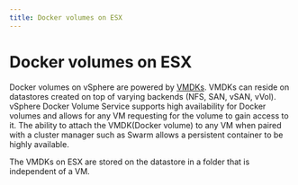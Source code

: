 ```yaml
---
title: Docker volumes on ESX 
---
```


# Docker volumes on ESX 

Docker volumes on vSphere are powered by [VMDKs](https://en.wikipedia.org/wiki/VMDK). VMDKs can reside on datastores created on top of varying backends (NFS, SAN, vSAN, vVol). vSphere Docker Volume Service supports high availability for Docker volumes and allows for any VM requesting for the volume to gain access to it. The ability to attach the VMDK(Docker volume) to any VM when paired with a cluster manager such as Swarm allows a persistent container to be highly available.

The VMDKs on ESX are stored on the datastore in a folder that is independent of a VM.

<script type="text/javascript" src="https://asciinema.org/a/80424.js" id="asciicast-80424" async></script>
